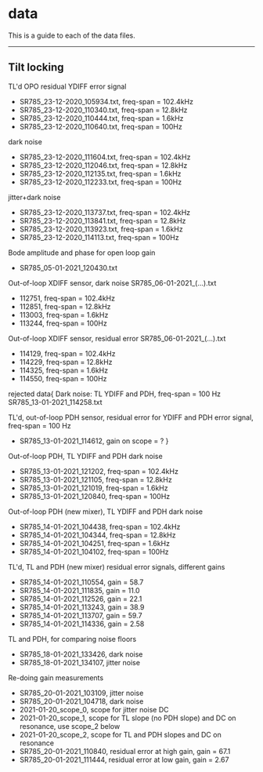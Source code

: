 # data

This is a guide to each of the data files.

---

## Tilt locking

TL'd OPO residual YDIFF error signal
- SR785_23-12-2020_105934.txt, freq-span = 102.4kHz
- SR785_23-12-2020_110340.txt, freq-span = 12.8kHz
- SR785_23-12-2020_110444.txt, freq-span = 1.6kHz
- SR785_23-12-2020_110640.txt, freq-span = 100Hz

dark noise
- SR785_23-12-2020_111604.txt, freq-span = 102.4kHz
- SR785_23-12-2020_112046.txt, freq-span = 12.8kHz
- SR785_23-12-2020_112135.txt, freq-span = 1.6kHz
- SR785_23-12-2020_112233.txt, freq-span = 100Hz

jitter+dark noise
- SR785_23-12-2020_113737.txt, freq-span = 102.4kHz
- SR785_23-12-2020_113841.txt, freq-span = 12.8kHz
- SR785_23-12-2020_113923.txt, freq-span = 1.6kHz
- SR785_23-12-2020_114113.txt, freq-span = 100Hz

Bode amplitude and phase for open loop gain
- SR785_05-01-2021_120430.txt

Out-of-loop XDIFF sensor, dark noise
SR785_06-01-2021_(...).txt
- 112751, freq-span = 102.4kHz
- 112851, freq-span = 12.8kHz
- 113003, freq-span = 1.6kHz
- 113244, freq-span = 100Hz

Out-of-loop XDIFF sensor, residual error
SR785_06-01-2021_(...).txt
- 114129, freq-span = 102.4kHz
- 114229, freq-span = 12.8kHz
- 114325, freq-span = 1.6kHz
- 114550, freq-span = 100Hz

rejected data{
Dark noise: TL YDIFF and PDH, freq-span = 100 Hz
SR785_13-01-2021_114258.txt

TL'd, out-of-loop PDH sensor, residual error for YDIFF and PDH error signal, freq-span = 100 Hz
- SR785_13-01-2021_114612, gain on scope = ?
}

Out-of-loop PDH, TL YDIFF and PDH dark noise
- SR785_13-01-2021_121202, freq-span = 102.4kHz
- SR785_13-01-2021_121105, freq-span = 12.8kHz
- SR785_13-01-2021_121019, freq-span = 1.6kHz
- SR785_13-01-2021_120840, freq-span = 100Hz

Out-of-loop PDH (new mixer), TL YDIFF and PDH dark noise
- SR785_14-01-2021_104438, freq-span = 102.4kHz
- SR785_14-01-2021_104344, freq-span = 12.8kHz
- SR785_14-01-2021_104251, freq-span = 1.6kHz
- SR785_14-01-2021_104102, freq-span = 100Hz

TL'd, TL and PDH (new mixer) residual error signals, different gains
- SR785_14-01-2021_110554, gain = 58.7
- SR785_14-01-2021_111835, gain = 11.0
- SR785_14-01-2021_112526, gain = 22.1
- SR785_14-01-2021_113243, gain = 38.9 
- SR785_14-01-2021_113707, gain = 59.7
- SR785_14-01-2021_114336, gain = 2.58

TL and PDH, for comparing noise floors
- SR785_18-01-2021_133426, dark noise
- SR785_18-01-2021_134107, jitter noise

Re-doing gain measurements
- SR785_20-01-2021_103109, jitter noise
- SR785_20-01-2021_104718, dark noise
- 2021-01-20_scope_0, scope for jitter noise DC
- 2021-01-20_scope_1, scope for TL slope (no PDH slope) and DC on resonance, use scope_2 below
- 2021-01-20_scope_2, scope for TL and PDH slopes and DC on resonance
- SR785_20-01-2021_110840, residual error at high gain, gain = 67.1
- SR785_20-01-2021_111444, residual error at low gain, gain = 2.67
